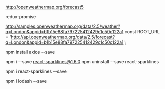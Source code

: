 
http://openweathermap.org/forecast5

redux-promise

http://samples.openweathermap.org/data/2.5/weather?q=London&appid=b1b15e88fa797225412429c1c50c122a1
const ROOT_URL = 'http://api.openweathermap.org/data/2.5/forecast?q=London&appid=b1b15e88fa797225412429c1c50c122a1';

npm install axios --save

npm i --save react-sparklines@1.6.0 
npm uninstall --save react-sparklines

npm i react-sparklines --save

npm i lodash --save

